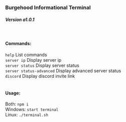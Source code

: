 ### Burgehood Informational Terminal

##### Version a1.0.1
<br>

#### Commands:<br>
`help` List commands<br>
`server ip` Display server ip<br>
`server status` Display server status<br>
`server status-advanced` Display advanced server status<br>
`discord` Display discord invite link<br>
<br>
#### Usage:<br>
Both: `npm i`<br>
Windows: `start terminal`<br>
Linux: `./terminal.sh`